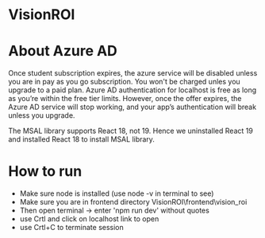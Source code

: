 # VisionROI

# About Azure AD
Once student subscription expires, the azure service will be disabled unless you are in pay as you go subscription. You won't be charged unles you upgrade to a paid plan.
Azure AD authentication for localhost is free as long as you’re within the free tier limits.
However, once the offer expires, the Azure AD service will stop working, and your app’s authentication will break unless you upgrade.

The MSAL library supports React 18, not 19. Hence we uninstalled React 19 and installed React 18 to install MSAL library.

# How to run
 - Make sure node is installed (use node -v in terminal to see)
 - Make sure you are in frontend directory VisionROI\frontend\vision_roi
 - Then open terminal -> enter 'npm run dev' without quotes
 - use Crtl and click on localhost link to open
 - use Crtl+C to terminate session
